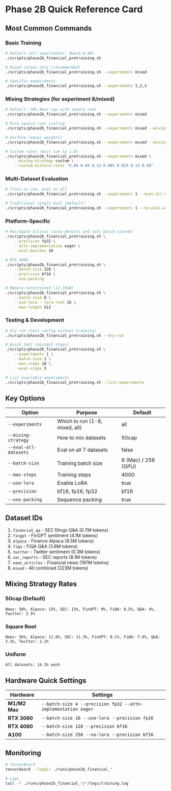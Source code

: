 # Phase 2B Quick Reference Card

## Most Common Commands

### Basic Training
```bash
# Default (all experiments, Qwen3-0.6B)
./scripts/phase2b_financial_pretraining.sh

# Mixed corpus only (recommended)
./scripts/phase2b_financial_pretraining.sh --experiments mixed

# Specific experiments
./scripts/phase2b_financial_pretraining.sh --experiments 1,2,3
```

### Mixing Strategies (for experiment 8/mixed)
```bash
# Default: 50% News cap with square root
./scripts/phase2b_financial_pretraining.sh --experiments mixed

# Pure square root scaling
./scripts/phase2b_financial_pretraining.sh --experiments mixed --mixing-strategy sqrt

# Uniform (equal weights)
./scripts/phase2b_financial_pretraining.sh --experiments mixed --mixing-strategy uniform

# Custom rates (must sum to 1.0)
./scripts/phase2b_financial_pretraining.sh --experiments mixed \
    --mixing-strategy custom \
    --custom-mixture-rates "0.04 0.09 0.13 0.085 0.025 0.13 0.50"
```

### Multi-Dataset Evaluation
```bash
# Train on one, eval on all
./scripts/phase2b_financial_pretraining.sh --experiments 1 --eval-all-datasets

# Traditional single eval (default)
./scripts/phase2b_financial_pretraining.sh --experiments 1 --no-eval-all-datasets
```

### Platform-Specific
```bash
# Mac/Apple Silicon (auto-detects and sets batch-size=8)
./scripts/phase2b_financial_pretraining.sh \
    --precision fp32 \
    --attn-implementation eager \
    --eval-batches 10

# RTX 4090
./scripts/phase2b_financial_pretraining.sh \
    --batch-size 128 \
    --precision bf16 \
    --use-packing

# Memory-constrained (12-16GB)
./scripts/phase2b_financial_pretraining.sh \
    --batch-size 8 \
    --use-lora --lora-rank 16 \
    --max-length 512
```

### Testing & Development
```bash
# Dry run (test config without training)
./scripts/phase2b_financial_pretraining.sh --dry-run

# Quick test (minimal steps)
./scripts/phase2b_financial_pretraining.sh \
    --experiments 1 \
    --batch-size 2 \
    --max-steps 10 \
    --eval-steps 5

# List available experiments
./scripts/phase2b_financial_pretraining.sh --list-experiments
```

## Key Options

| Option | Purpose | Default |
|--------|---------|---------|
| `--experiments` | Which to run (1-8, mixed, all) | all |
| `--mixing-strategy` | How to mix datasets | 50cap |
| `--eval-all-datasets` | Eval on all 7 datasets | false |
| `--batch-size` | Training batch size | 8 (Mac) / 256 (GPU) |
| `--max-steps` | Training steps | 4000 |
| `--use-lora` | Enable LoRA | true |
| `--precision` | bf16, fp16, fp32 | bf16 |
| `--use-packing` | Sequence packing | true |

## Dataset IDs

1. `financial_qa` - SEC filings Q&A (0.7M tokens)
2. `fingpt` - FinGPT sentiment (4.1M tokens)
3. `alpaca` - Finance Alpaca (8.5M tokens)
4. `fiqa` - FiQA Q&A (3.6M tokens)
5. `twitter` - Twitter sentiment (0.3M tokens)
6. `sec_reports` - SEC reports (8.1M tokens)
7. `news_articles` - Financial news (197M tokens)
8. `mixed` - All combined (223M tokens)

## Mixing Strategy Rates

### 50cap (Default)
```
News: 50%, Alpaca: 13%, SEC: 13%, FinGPT: 9%, FiQA: 8.5%, Q&A: 4%, Twitter: 2.5%
```

### Square Root
```
News: 56%, Alpaca: 11.6%, SEC: 11.3%, FinGPT: 8.1%, FiQA: 7.6%, Q&A: 3.3%, Twitter: 2.1%
```

### Uniform
```
All datasets: 14.3% each
```

## Hardware Quick Settings

| Hardware | Settings |
|----------|----------|
| **M1/M2 Mac** | `--batch-size 4 --precision fp32 --attn-implementation eager` |
| **RTX 3060** | `--batch-size 16 --use-lora --precision fp16` |
| **RTX 4090** | `--batch-size 128 --precision bf16` |
| **A100** | `--batch-size 256 --no-lora --precision bf16` |

## Monitoring

```bash
# TensorBoard
tensorboard --logdir ./runs/phase2b_financial_*

# Logs
tail -f ./runs/phase2b_financial_*/*/logs/training.log
```
